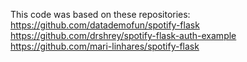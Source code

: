 This code was based on these repositories:
    https://github.com/datademofun/spotify-flask
    https://github.com/drshrey/spotify-flask-auth-example
    https://github.com/mari-linhares/spotify-flask